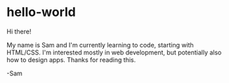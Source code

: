 # hello-world

Hi there!

My name is Sam and I'm currently learning to code, starting with HTML/CSS. 
I'm interested mostly in web development, but potentially also how to design apps. 
Thanks for reading this. 

-Sam
